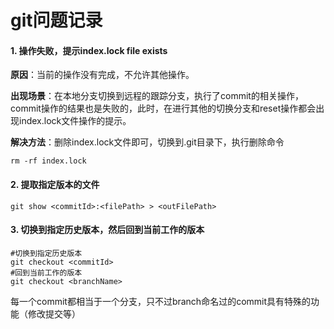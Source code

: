 # git问题记录

#### 1. 操作失败，提示index.lock  file exists

**原因**：当前的操作没有完成，不允许其他操作。

**出现场景**：在本地分支切换到远程的跟踪分支，执行了commit的相关操作，commit操作的结果也是失败的，此时，在进行其他的切换分支和reset操作都会出现index.lock文件操作的提示。

**解决方法**：删除index.lock文件即可，切换到.git目录下，执行删除命令

```shell
rm -rf index.lock
```



#### 2. 提取指定版本的文件

```shell
git show <commitId>:<filePath> > <outFilePath>
```



#### 3.  切换到指定历史版本，然后回到当前工作的版本

```shell
#切换到指定历史版本
git checkout <commitId>
#回到当前工作的版本
git checkout <branchName>
```

每一个commit都相当于一个分支，只不过branch命名过的commit具有特殊的功能（修改提交等）